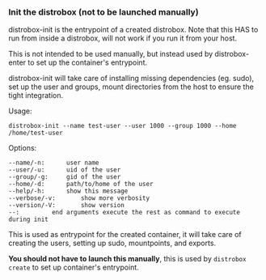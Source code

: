 ### Init the distrobox (not to be launched manually)

distrobox-init is the entrypoint of a created distrobox.
Note that this HAS to run from inside a distrobox, will not work if you run it
from your host.

This is not intended to be used manually, but instead used by distrobox-enter
to set up the container's entrypoint.

distrobox-init will take care of installing missing dependencies (eg. sudo), set
up the user and groups, mount directories from the host to ensure the tight
integration.

Usage:

	distrobox-init --name test-user --user 1000 --group 1000 --home /home/test-user

Options:

	--name/-n:		user name
	--user/-u:		uid of the user
	--group/-g:		gid of the user
	--home/-d:		path/to/home of the user
	--help/-h:		show this message
	--verbose/-v:		show more verbosity
	--version/-V:		show version
	--:			end arguments execute the rest as command to execute during init

This is used as entrypoint for the created container, it will take care of creating the users,
setting up sudo, mountpoints, and exports.

**You should not have to launch this manually**, this is used by `distrobox create` to set up
container's entrypoint.
